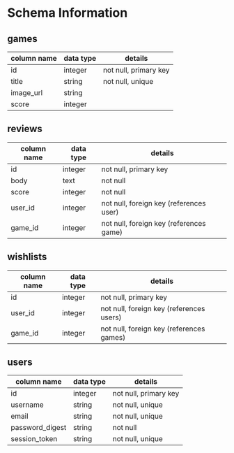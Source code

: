 # Schema Information

## games
column name | data type | details
------------|-----------|-----------------------
id          | integer   | not null, primary key
title       | string    | not null, unique
image_url   | string    | 
score       | integer   | 


## reviews
column name | data type | details
------------|-----------|-----------------------
id          | integer   | not null, primary key
body        | text      | not null
score       | integer   | not null
user_id     | integer   | not null, foreign key (references user)
game_id     | integer   | not null, foreign key (references game)


## wishlists
column name | data type | details
------------|-----------|-----------------------
id          | integer   | not null, primary key
user_id     | integer   | not null, foreign key (references users)
game_id     | integer   | not null, foreign key (references games)


## users
column name     | data type | details
----------------|-----------|-----------------------
id              | integer   | not null, primary key
username        | string    | not null, unique
email           | string    | not null, unique
password_digest | string    | not null
session_token   | string    | not null, unique

